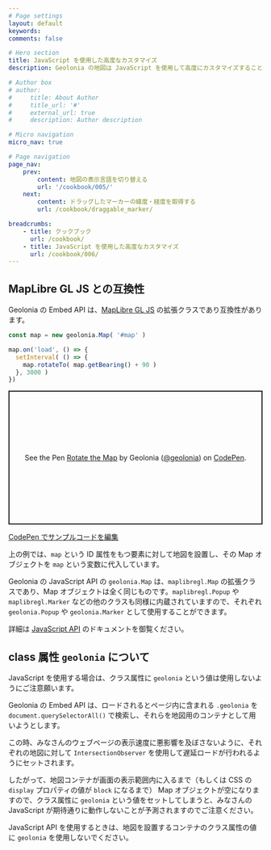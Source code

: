 ```yaml
---
# Page settings
layout: default
keywords:
comments: false

# Hero section
title: JavaScript を使用した高度なカスタマイズ
description: Geolonia の地図は JavaScript を使用して高度にカスタマイズすることができます。このページでは、JavaScript を使用する場合の注意点を説明します。

# Author box
# author:
#     title: About Author
#     title_url: '#'
#     external_url: true
#     description: Author description

# Micro navigation
micro_nav: true

# Page navigation
page_nav:
    prev:
        content: 地図の表示言語を切り替える
        url: '/cookbook/005/'
    next:
        content: ドラッグしたマーカーの緯度・経度を取得する
        url: /cookbook/draggable_marker/

breadcrumbs:
    - title: クックブック
      url: /cookbook/
    - title: JavaScript を使用した高度なカスタマイズ
      url: /cookbook/006/
---
```


## MapLibre GL JS との互換性

Geolonia の Embed API は、[MapLibre GL JS](https://maplibre.org/maplibre-gl-js-docs/api/) の拡張クラスであり互換性があります。

```javascript
const map = new geolonia.Map( '#map' )

map.on('load', () => {
  setInterval( () => {
    map.rotateTo( map.getBearing() + 90 )
  }, 3000 )
})
```

<p class="codepen" data-height="265" data-theme-id="dark" data-default-tab="html,result" data-user="geolonia" data-slug-hash="poJLoBq" style="height: 265px; box-sizing: border-box; display: flex; align-items: center; justify-content: center; border: 2px solid; margin: 1em 0; padding: 1em;" data-pen-title="Rotate the Map">
  <span>See the Pen <a href="https://codepen.io/geolonia/pen/poJLoBq">
  Rotate the Map</a> by Geolonia (<a href="https://codepen.io/geolonia">@geolonia</a>)
  on <a href="https://codepen.io">CodePen</a>.</span>
</p>
<script async src="https://static.codepen.io/assets/embed/ei.js"></script>

<a class="codepen" href="https://codepen.io/geolonia/pen/poJLoBq" target="codepen"><i class="icon icon--codepen"></i> CodePen でサンプルコードを編集</a>

上の例では、`map` という ID 属性をもつ要素に対して地図を設置し、その Map オブジェクトを `map` という変数に代入しています。

Geolonia の JavaScript API の `geolonia.Map` は、`maplibregl.Map` の拡張クラスであり、Map オブジェクトは全く同じものです。`maplibregl.Popup` や `maplibregl.Marker` などの他のクラスも同様に内蔵されていますので、それぞれ `geolonia.Popup` や `geolonia.Marker` として使用することができます。

詳細は [JavaScript API](/javascript-api/) のドキュメントを御覧ください。

## class 属性 `geolonia` について

JavaScript を使用する場合は、クラス属性に `geolonia` という値は使用しないようにご注意願います。

Geolonia の Embed API は、ロードされるとページ内に含まれる `.geolonia` を `document.querySelectorAll()` で検索し、それらを地図用のコンテナとして用いようとします。

この時、みなさんのウェブページの表示速度に悪影響を及ぼさないように、それぞれの地図に対して `IntersectionObserver` を使用して遅延ロードが行われるようにセットされます。

したがって、地図コンテナが画面の表示範囲内に入るまで（もしくは CSS の `display` プロパティの値が `block` になるまで） Map オブジェクトが空になりますので、クラス属性に `geolonia` という値をセットしてしまうと、みなさんの JavaScript が期待通りに動作しないことが予測されますのでご注意ください。

<div class="callout callout--danger">
JavaScript API を使用するときは、地図を設置するコンテナのクラス属性の値に <code>geolonia</code> を使用しないでください。
</div>
